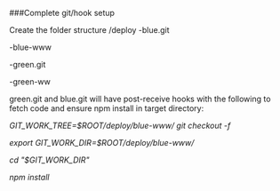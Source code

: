 ###Complete git/hook setup

Create the folder structure
/deploy
-blue.git

-blue-www

-green.git

-green-ww
  
  green.git and blue.git will have post-receive hooks with the following to fetch code and ensure npm install in target directory:
  
  *GIT_WORK_TREE=$ROOT/deploy/blue-www/ git checkout -f*
  
  *export GIT_WORK_DIR=$ROOT/deploy/blue-www/*
  
  *cd "$GIT_WORK_DIR"*
  
  *npm install*
  
  
  
